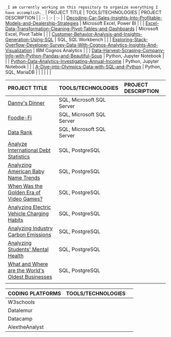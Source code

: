 `_I am currently working on this repository to organize everything I have accomplish._`
| PROJECT TITLE | TOOLS/TECHNOLOGIES | PROJECT DESCRIPTION |
|  :-  |  :-  |  :-  |
| [Decoding-Car-Sales-Insights-Into-Profitable-Models-and-Dealership-Strategies](https://github.com/abertpaat28/Decoding-Car-Sales-Insights-Into-Profitable-Models-And-Dealership-Strategies) | Microsoft Excel, Power BI |  |
| [Excel-Data-Transformation-Cleaning-Pivot-Tables-and-Dashboards](https://github.com/abertpaat28/Excel-Data-Transformation-Cleaning-Pivot-Tables-And-Dashboards) | Microsoft Excel, Pivot Table |  |
| [Customer-Behavior-Analysis-and-Insights-Generation-Using-SQL](https://github.com/abertpaat28/Customer-Behavior-Analysis-and-Insights-Generation-Using-SQL) | SQL, SQL Workbench |   |
| [Exploring-Stack-Overflow-Developer-Survey-Data-With-Cognos-Analytics-Insights-And-Visualization](https://github.com/abertpaat28/Exploring-Stack-Overflow-Developer-Survey-Data-With-Cognos-Analytics-Insights-And-Visualizations) | IBM Cognos Analytics |  |
| [Data-Harvest-Scraping-Company-Info-with-Python-Pandas-and-Beautiful-Soup](https://github.com/abertpaat28/Data-Harvest-Scraping-Company-Info-with-Python-Pandas-and-Beautiful-Soup) | Python, Jupyter Notebook |  |
| [Python-Data-Analytics-Investigating-Annual-Income](https://github.com/abertpaat28/Python-Data-Analytics-Investigating-Annual-Income) | Python, Jupyter Notebook  |  |
| [A-Dive-into-Olympics-Data-with-SQL-and-Python](https://github.com/abertpaat28/A-Dive-into-Olympics-Data-with-SQL-and-Python) | Python, SQL, MariaDB |  |
|  |  |  |


| PROJECT TITLE | TOOLS/TECHNOLOGIES | PROJECT DESCRIPTION |
|  :-  |  :-  |  :-  |
| [Danny's Dinner](https://github.com/abertpaat28/SQL-Case-Studies/tree/main?tab=readme-ov-file#-case-study-no-1---dannys-dinner) | SQL, Microsoft SQL Server |  |
| [Foodie-Fi](https://github.com/abertpaat28/SQL-Case-Studies/tree/main?tab=readme-ov-file#-case-study-no-3---foodie-fi) | SQL, Microsoft SQL Server |  |
| [Data Rank](https://github.com/abertpaat28/SQL-Case-Studies/tree/main?tab=readme-ov-file#-case-study-no-4---data-bank) | SQL, Microsoft SQL Server |  |
| [Analyze International Debt Statistics](https://app.datacamp.com/learn/projects/1906) | SQL, PostgreSQL |  |
| [Analyzing American Baby Name Trends](https://app.datacamp.com/learn/projects/1441) | SQL, PostgreSQL |  |
| [When Was the Golden Era of Video Games?](https://app.datacamp.com/learn/projects/2013) | SQL, PostgreSQL |  |
| [Analyzing Electric Vehicle Charging Habits](https://app.datacamp.com/learn/projects/analyzing_electric_vehicle_charging_habits) | SQL, PostgreSQL |  |
| [Analyzing Industry Carbon Emissions](https://app.datacamp.com/learn/projects/analyzing_industry_carbon_emissions) | SQL, PostgreSQL |  |
| [Analyzing Students' Mental Health](https://app.datacamp.com/learn/projects/analyzing_students_mental_health) | SQL, PostgreSQL |  |
| [What and Where are the World's Oldest Businesses](https://app.datacamp.com/learn/projects/worlds_oldest_businesses) | SQL, PostgreSQL |  |
|  |  |  |


| CODING PLATFORMS | TOOLS/TECHNOLOGIES |  |
|  :-  |  :-  |  :-  |
| W3schools |  |  |
| Datalemur |  |  |
| Datacamp |  |  |
| AlextheAnalyst |  |  |
